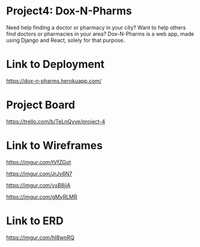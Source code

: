 # Project4: Dox-N-Pharms
<p>   Need help finding a doctor or pharmacy in your city? Want to help others find doctors or pharmacies in your area? Dox-N-Pharms is a web app, made using Django and React, solely for that purpose.
</p>

# Link to Deployment
https://dox-n-pharms.herokuapp.com/

# Project Board
https://trello.com/b/TeLnQyve/project-4

# Link to Wireframes
https://imgur.com/tVfZGot

https://imgur.com/JrJv6N7

https://imgur.com/vxB8jiA

https://imgur.com/gMyRLMR

# Link to ERD
https://imgur.com/hI8wnRQ